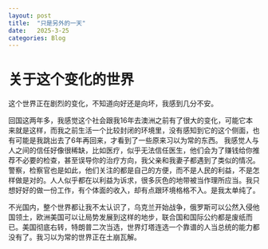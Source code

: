 ```yaml
---
layout: post
title:  "只是另外的一天"
date:   2025-3-25
categories: Blog
---
```



# 关于这个变化的世界

这个世界正在剧烈的变化，不知道向好还是向坏，我感到几分不安。

回国这两年多，我感觉这个社会跟我16年去澳洲之前有了很大的变化，可能它本来就是这样，而我之前生活一个比较封闭的环境里，没有感知到它的这个侧面，也有可能是我跳出去了6年再回来，才看到了一些原来习以为常的东西。
我感觉人与人之间的信任好像很稀缺，比如医疗，似乎无法信任医生，他们会为了赚钱给你推荐不必要的检查，甚至误导你的治疗方向，我父亲和我妻子都遇到了类似的情况。警察，检察官也是如此，他们关注的都是自己的方便，而不是人民的利益，不是怎样做是对的。人人似乎都在以利益为诉求，很多灰色的地带被当作理所应当。我只想好好的做一份工作，有个体面的收入，却有点跟环境格格不入。是我太单纯了。

不光国内，整个世界都让我不太认识了，乌克兰开始战争，俄罗斯可以公然入侵他国领土，欧洲美国可以让局势发展到这样的地步，联合国和国际公约都是废纸而已。美国彻底右转，特朗普二次当选，世界灯塔连选一个靠谱的人当总统的能力都没有了。我习以为常的世界正在土崩瓦解。